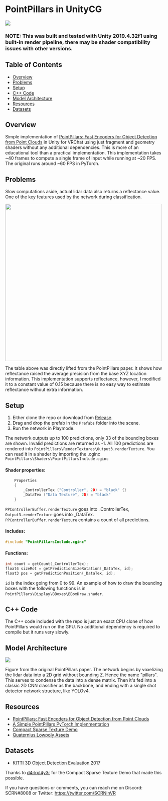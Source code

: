 # PointPillars in UnityCG

<img src="https://i.imgur.com/GZnRHLd.png" align="middle"/>

### NOTE: This was built and tested with Unity 2019.4.32f1 using built-in render pipeline, there may be shader compatibility issues with other versions.

## Table of Contents
- [Overview](#overview)
- [Problems](#problems)
- [Setup](#setup)
- [C++ Code](#c-code)
- [Model Architecture](#model-architecture)
- [Resources](#resources)
- [Datasets](#datasets)

## Overview

Simple implementation of [PointPillars: Fast Encoders for Object Detection from Point Clouds](https://arxiv.org/abs/1812.05784) in Unity for VRChat using just fragment and geometry shaders without any additional dependencies. This is more of an educational tool than a practical implementation. This implementation takes ~40 frames to compute a single frame of input while running at ~20 FPS. The original runs around ~60 FPS in PyTorch.

## Problems

Slow computations aside, actual lidar data also returns a reflectance value. One of the key features used by the network during classification.

<img src="https://i.imgur.com/7R79oj7.png" align="middle" width="500"/>

The table above was directly lifted from the PointPillars paper. It shows how reflectance raised the average precision from the base XYZ location information. This implementation supports reflectance, however, I modified it to a constant value of 0.15 because there is no easy way to estimate reflectance without extra information.

## Setup

1. Either clone the repo or download from [Release](https://github.com/SCRN-VRC/Point-Pillars-in-UnityCG/releases).
2. Drag and drop the prefab in the `Prefabs` folder into the scene.
3. Run the network in Playmode.

The network outputs up to 100 predictions, only 33 of the bounding boxes are shown. Invalid predictions are returned as -1. All 100 predictions are rendered into `PointPillars\RenderTextures\Output3.renderTexture`. You can read it in a shader by importing the .cginc `PointPillars\Shaders\PointPillarsInclude.cginc`

#### Shader properties:
```C
    Properties
    {
        _ControllerTex ("Controller", 2D) = "black" {}
        _DataTex ("Data Texture", 2D) = "black"
    }
```
`PPControllerBuffer.renderTexture` goes into _ControllerTex, `Output3.renderTexture` goes into _DataTex. `PPControllerBuffer.renderTexture` contains a count of all predictions.

#### Includes:
```C
#include "PointPillarsInclude.cginc"
```

#### Functions:
```C
int count = getCount(_ControllerTex);
float4 sizeRot = getPredictionSizeRotation(_DataTex, id);
float3 pos = getPredictionPosition(_DataTex, id);
```
`id` is the index going from 0 to 99. An example of how to draw the bounding boxes with the following functions is in `PointPillars\Display\BBoxes\BBoxDraw.shader`.


## C++ Code
The C++ code included with the repo is just an exact CPU clone of how PointPillars would run on the GPU. No additional dependency is required to compile but it runs very slowly.

## Model Architecture
<img src="https://i.imgur.com/zSKsDQI.png" align="middle"/>

Figure from the original PointPillars paper. The network begins by voxelizing the lidar data into a 2D grid without bounding Z. Hence the name "pillars". This serves to condense the data into a dense matrix. Then it's fed into a classic 2D CNN classifier as the backbone, and ending with a single shot detector network structure, like YOLOv4.

## Resources
- [PointPillars: Fast Encoders for Object Detection from Point Clouds](https://arxiv.org/abs/1812.05784)
- [A Simple PointPillars PyTorch Implenmentation](https://github.com/zhulf0804/PointPillars)
- [Compact Sparse Texture Demo](https://github.com/d4rkc0d3r/CompactSparseTextureDemo)
- [Quaternius Lowpoly Assets](https://www.patreon.com/posts/tutorials-on-all-61128248)

## Datasets
- [KITTI 3D Object Detection Evaluation 2017](https://www.cvlibs.net/datasets/kitti/eval_object.php?obj_benchmark=3d)

Thanks to [d4rkpl4y3r](https://github.com/d4rkc0d3r/) for the Compact Sparse Texture Demo that made this possible.

If you have questions or comments, you can reach me on Discord: SCRN#8008 or Twitter: https://twitter.com/SCRNinVR